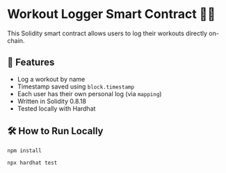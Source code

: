 # Workout Logger Smart Contract 🏋️‍♂️

This Solidity smart contract allows users to log their workouts directly on-chain.

## 🚀 Features

- Log a workout by name
- Timestamp saved using `block.timestamp`
- Each user has their own personal log (via `mapping`)
- Written in Solidity 0.8.18
- Tested locally with Hardhat

## 🛠 How to Run Locally
`npm install`

`npx hardhat test`

